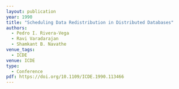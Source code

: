 ```yaml
---
layout: publication
year: 1990
title: "Scheduling Data Redistribution in Distributed Databases"
authors:
  - Pedro I. Rivera-Vega
  - Ravi Varadarajan
  - Shamkant B. Navathe
venue_tags:
  - ICDE
venue: ICDE
type:
  - Conference
pdf: https://doi.org/10.1109/ICDE.1990.113466
---
```

